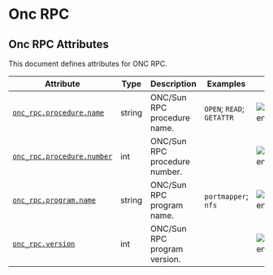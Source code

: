 <!-- NOTE: THIS FILE IS AUTOGENERATED. DO NOT EDIT BY HAND. -->
<!-- see templates/registry/markdown/attribute_namespace.md.j2 -->

# Onc RPC

## Onc RPC Attributes

This document defines attributes for ONC RPC.

| Attribute | Type | Description | Examples | Stability |
|---|---|---|---|---|
| <a id="onc-rpc-procedure-name" href="#onc-rpc-procedure-name">`onc_rpc.procedure.name`</a> | string | ONC/Sun RPC procedure name. | `OPEN`; `READ`; `GETATTR` | ![Development](https://img.shields.io/badge/-development-blue) |
| <a id="onc-rpc-procedure-number" href="#onc-rpc-procedure-number">`onc_rpc.procedure.number`</a> | int | ONC/Sun RPC procedure number. |  | ![Development](https://img.shields.io/badge/-development-blue) |
| <a id="onc-rpc-program-name" href="#onc-rpc-program-name">`onc_rpc.program.name`</a> | string | ONC/Sun RPC program name. | `portmapper`; `nfs` | ![Development](https://img.shields.io/badge/-development-blue) |
| <a id="onc-rpc-version" href="#onc-rpc-version">`onc_rpc.version`</a> | int | ONC/Sun RPC program version. |  | ![Development](https://img.shields.io/badge/-development-blue) |
